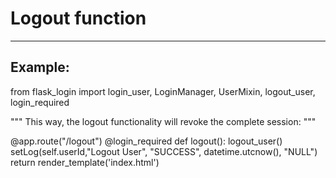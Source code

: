 # Logout function
-------

## Example:

  from flask_login import login_user, LoginManager, UserMixin, logout_user, login_required

  """
  This way, the logout functionality will revoke the complete session:
  """
  
  @app.route("/logout")
  @login_required
  def logout():
    logout_user()
    setLog(self.userId,"Logout User", "SUCCESS", datetime.utcnow(), "NULL")
    return render_template('index.html')